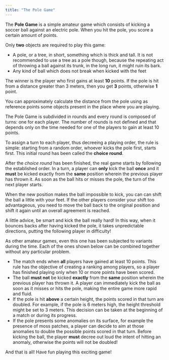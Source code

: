 ```yaml
---
title: "The Pole Game"
---
```


The **Pole Game** is a simple amateur game which consists of kicking a soccer
ball against an electric pole. When you hit the pole, you score a certain
amount of points.

Only **two** objects are required to play this game:

- A pole, or a tree, in short, something which is thick and tall. It is not
recommended to use a tree as a pole though, because the repeating act of
throwing a ball against its trunk, in the long run, it might ruin its bark.
- Any kind of ball which does not break when kicked with the feet

The winner is the player who first gains at least **10** points.
If the pole is hit from a distance greater than 3 meters, then you get **3**
points, otherwise **1** point.

You can approximately calculate the distance from the pole using as reference
points some objects present in the place where you are playing.

The Pole Game is subdivided in rounds and every round is composed of turns: one
for each player. The number of rounds is not defined and that depends only on
the time needed for one of the players to gain at least 10 points.

To assign a turn to each player, thus decreeing a playing order, the rule is
simple: starting from a random order, whoever kicks the pole first, starts
first. This initial round has been called the **choice round**.

After the *choice round* has been finished, the real game starts by following
the established order. In a turn, a player can **only** kick the ball **once** and it
**must** be kicked exactly from the **same** position wherein the previous
player has thrown it.
As soon as the ball hits or misses the pole, the turn of the next player starts.

When the new position makes the ball impossible to kick, you can can shift the
ball a little with your feet. If the other players consider your shift too
advantageous, you need to move the ball back to the original position and shift
it again until an overall agreement is reached.

A little advice, be smart and kick the ball really hard! In this way, when it
bounces backs after having kicked the pole, it takes unpredictable directions,
putting the following player in difficulty!

As other amateur games, even this one has been subjected to variants during
the time. Each of the ones shown below can be combined together without
any particular problem.

- The match ends when **all** players have gained at least 10 points.
This rule has the objective of creating a ranking among players, so a player
has finished playing only when 10 or more points have been scored.
- The ball **must not** be kicked **exactly** from the **same** position wherein
the previous player has thrown it. A player can immediately kick the ball as
soon as it misses or hits the pole, making the entire game more rapid and fluid.
- If the pole is hit **above** a certain height, the points scored in that turn are
doubled. For example, if the pole is 6 meters high, the height threshold might
be set to 3 meters. This decision can be taken at the beginning of a match or
during its progress.
- If the pole presents some anomalies on its surface, for example the presence
of moss patches, a player can decide to aim at those anomalies to double the
possible points scored in that turn. Before kicking the ball, the
player **must** decree out loud the intent of hitting an anomaly, otherwise
the points will not be doubled!

And that is all! Have fun playing this exciting game!
